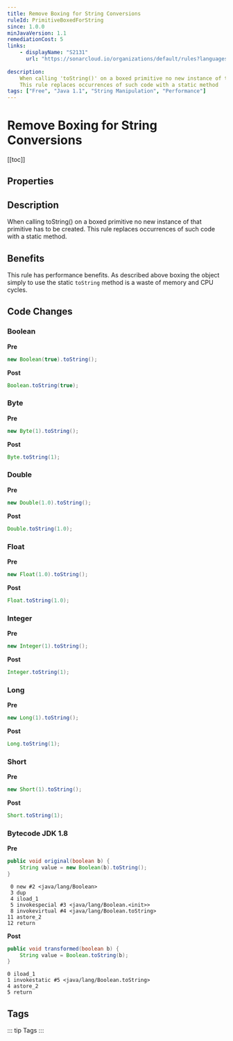 ```yaml
---
title: Remove Boxing for String Conversions
ruleId: PrimitiveBoxedForString
since: 1.0.0
minJavaVersion: 1.1
remediationCost: 5
links:
    - displayName: "S2131"
      url: "https://sonarcloud.io/organizations/default/rules?languages=java&open=java%3AS2131&q=S2131"
    
description:
    When calling 'toString()' on a boxed primitive no new instance of that primitive has to be created.
    This rule replaces occurrences of such code with a static method
tags: ["Free", "Java 1.1", "String Manipulation", "Performance"]
---
```


# Remove Boxing for String Conversions

[[toc]]

## Properties

<RuleProperties />


## Description

When calling toString() on a boxed primitive no new instance of that primitive has to be created.
This rule replaces occurrences of such code with a static method.

## Benefits

This rule has performance benefits.
As described above boxing the object simply to use the static `toString` method is a waste of memory and CPU cycles.


## Code Changes

### Boolean
__Pre__
```java
new Boolean(true).toString();
```
__Post__
```java
Boolean.toString(true);
```

### Byte
__Pre__
```java
new Byte(1).toString();
```
__Post__
```java
Byte.toString(1);
```

### Double
__Pre__
```java
new Double(1.0).toString();
```
__Post__
```java
Double.toString(1.0);
```

### Float
__Pre__
```java
new Float(1.0).toString();
```
__Post__
```java
Float.toString(1.0);
```

### Integer
__Pre__
```java
new Integer(1).toString();
```
__Post__
```java
Integer.toString(1);
```

### Long
__Pre__
```java
new Long(1).toString();
```
__Post__
```java
Long.toString(1);
```

### Short
__Pre__
```java
new Short(1).toString();
```
__Post__
```java
Short.toString(1);
```

### Bytecode JDK 1.8 

__Pre__
```java
public void original(boolean b) {
    String value = new Boolean(b).toString();
}
```

```
 0 new #2 <java/lang/Boolean>
 3 dup
 4 iload_1
 5 invokespecial #3 <java/lang/Boolean.<init>>
 8 invokevirtual #4 <java/lang/Boolean.toString>
11 astore_2
12 return
```

__Post__
```java
public void transformed(boolean b) {
    String value = Boolean.toString(b);
}
```

```
0 iload_1
1 invokestatic #5 <java/lang/Boolean.toString>
4 astore_2
5 return
```

<VersionNotice />


## Tags

::: tip Tags
<TagLinks />
:::